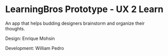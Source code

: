 LearningBros Prototype - UX 2 Learn
====

An app that helps budding designers brainstorm and organize their thoughts.

Design:
Enrique
Mohsin

Development:
William
Pedro
